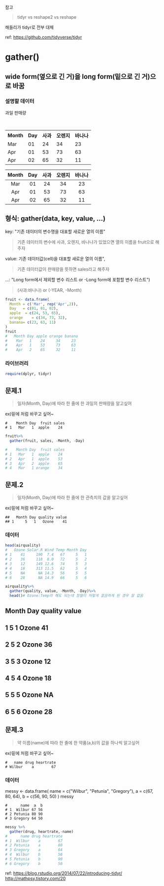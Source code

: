 
참고
> tidyr vs reshape2 vs reshape

해들리가 tidyr로 전부 대체

ref: https://github.com/tidyverse/tidyr


# gather()
## wide form(옆으로 긴 거)을 long form(밑으로 긴 거)으로 바꿈
### 설명할 데이터
과일 판매량


<table align="center">
  <tr>
    <th>Month</th>
    <th>Day</th>
    <th>사과</th>
    <th>오렌지</th>
    <th>바나나</th>
  </tr>
  <tr>
    <td>Mar</td>
    <td>01</td>
    <td>24</td>
    <td>34</td> 
     <td>23</td> 
  </tr>
  <tr>
    <td>Apr</td>
    <td>01</td>
    <td>53</td>
    <td>73</td> 
    <td>63</td> 
  </tr>
  <tr>
    <td>Apr</td>
    <td>02</td>
    <td>65</td>
    <td>32</td> 
    <td>11</td> 
  </tr>
</table>



Month|Day|사과|오렌지|바나나
:---:|:---:|:---:|:---:|:---:
Mar|01|24|34|23 
Apr|01|53|73|63
Apr|02|65|32|11

## 형식: gather(data, key, value, ...)
key: "기존 데이터의 변수명을 대표할 새로운 열의 이름"
> 기존 데이터의 변수에 사과, 오렌지, 바나나가 있었으면 열의 이름을 fruit으로 해주자

value: 기존 데이터값(cell)을 대표할 새로운 열의 이름",
> 기존 데이터값이 판매량을 뜻하면 sales라고 해주자

...: "Long form에서 제외할 변수 리스트 or -Long form에 포함할 변수 리스트")
> (사과:바나나) or (-YEAR, -Month)

```r
fruit <- data.frame(
  Month = c('Mar', rep('Apr',2)),
  Day   = c(01, 01, 02),
  apple  = c(24, 53, 65),
  orange    = c(34, 73, 32),
  banana= c(23, 63, 11)
)
fruit
#   Month Day apple orange banana
#    Mar   1    24     34     23
#    Apr   1    53     73     63
#    Apr   2    65     32     11
```
### 라이브러리
```r
require(dplyr, tidyr)
```
## 문제.1

> 일자(Month, Day)에 따라 한 줄에 한 과일의 판매량을 알고싶어

ex)밑에 처럼 바꾸고 싶어~
```
#    Month Day  fruit sales
# 1   Mar   1  apple    24
```

```r
fruit%>%
  gather(fruit, sales, -Month, -Day)

#    Month Day  fruit sales
# 1   Mar   1  apple    24
# 2   Apr   1  apple    53
# 3   Apr   2  apple    65
# 4   Mar   1 orange    34
```

## 문제.2
> 일자(Month, Day)에 따라 한 줄에 한 관측치의 값을 알고싶어

ex)밑에 처럼 바꾸고 싶어~
```
##   Month Day quality value
## 1     5   1   Ozone    41
```
### 데이터 
```r
head(airquality)
#   Ozone Solar.R Wind Temp Month Day
# 1    41     190  7.4   67     5   1
# 2    36     118  8.0   72     5   2
# 3    12     149 12.6   74     5   3
# 4    18     313 11.5   62     5   4
# 5    NA      NA 14.3   56     5   5
# 6    28      NA 14.9   66     5   6
```
```r
airquality%>%
  gather(quality, value, -Month, -Day)%>%
  head()# Ozone:Temp라 해도 되는데 정렬이 저렇게 깔끔하게 된 경우 잘 없음
```
##   Month Day quality value
## 1     5   1   Ozone    41
## 2     5   2   Ozone    36
## 3     5   3   Ozone    12
## 4     5   4   Ozone    18
## 5     5   5   Ozone    NA
## 6     5   6   Ozone    28

## 문제.3
> 약 이름(name)에 따라 한 줄에 한 약품(a,b)의 값을 하나씩 알고싶어

ex)밑에 처럼 바꾸고 싶어~
```
#   name drug heartrate
# Wilbur    a        67
````
### 데이터 
messy <- data.frame(
  name = c("Wilbur", "Petunia", "Gregory"),
  a = c(67, 80, 64),
  b = c(56, 90, 50)
)
messy
```
#      name  a  b
# 1  Wilbur 67 56
# 2 Petunia 80 90
# 3 Gregory 64 50
```
```r
messy %>%
  gather(drug, heartrate,-name)
#      name drug heartrate
# 1  Wilbur    a        67
# 2 Petunia    a        80
# 3 Gregory    a        64
# 4  Wilbur    b        56
# 5 Petunia    b        90
# 6 Gregory    b        50
```

ref: 
https://blog.rstudio.org/2014/07/22/introducing-tidyr/
http://mathpsy.tistory.com/20

